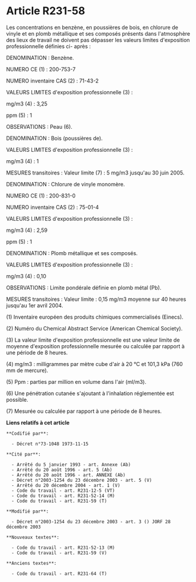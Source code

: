 # Article R231-58

Les concentrations en benzène, en poussières de bois, en chlorure de vinyle et en plomb métallique et ses composés présents
dans l'atmosphère des lieux de travail ne doivent pas dépasser les valeurs limites d'exposition professionnelle définies ci-
après :

DENOMINATION : Benzène.

NUMERO CE (1) : 200-753-7

NUMERO inventaire CAS (2) : 71-43-2

VALEURS LIMITES d'exposition professionnelle (3) :

mg/m3 (4) : 3,25

ppm (5) : 1

OBSERVATIONS : Peau (6).

DENOMINATION : Bois (poussières de).

VALEURS LIMITES d'exposition professionnelle (3) :

mg/m3 (4) : 1

MESURES transitoires : Valeur limite (7) : 5 mg/m3 jusqu'au 30 juin 2005.

DENOMINATION : Chlorure de vinyle monomère.

NUMERO CE (1) : 200-831-0

NUMERO inventaire CAS (2) : 75-01-4

VALEURS LIMITES d'exposition professionnelle (3) :

mg/m3 (4) : 2,59

ppm (5) : 1

DENOMINATION : Plomb métallique et ses composés.

VALEURS LIMITES d'exposition professionnelle (3) :

mg/m3 (4) : 0,10

OBSERVATIONS : Limite pondérale définie en plomb métal (Pb).

MESURES transitoires : Valeur limite : 0,15 mg/m3 moyenne sur 40 heures jusqu'au 1er avril 2004. 

(1) Inventaire européen des produits chimiques commercialisés (Einecs).

(2) Numéro du Chemical Abstract Service (American Chemical Society).

(3) La valeur limite d'exposition professionnelle est une valeur limite de moyenne d'exposition professionnelle mesurée ou
calculée par rapport à une période de 8 heures.

(4) mg/m3 : milligrammes par mètre cube d'air à 20 °C et 101,3 kPa (760 mm de mercure).

(5) Ppm : parties par million en volume dans l'air (ml/m3).

(6) Une pénétration cutanée s'ajoutant à l'inhalation réglementée est possible.

(7) Mesurée ou calculée par rapport à une période de 8 heures.

**Liens relatifs à cet article**

	**Codifié par**:

	  - Décret n°73-1048 1973-11-15

	**Cité par**:

	  - Arrêté du 5 janvier 1993 - art. Annexe (Ab)
	  - Arrêté du 20 août 1996 - art. 5 (Ab)
	  - Arrêté du 20 août 1996 - art. ANNEXE (Ab)
	  - Décret n°2003-1254 du 23 décembre 2003 - art. 5 (V)
	  - Arrêté du 20 décembre 2004 - art. 1 (V)
	  - Code du travail - art. R231-12-5 (VT)
	  - Code du travail - art. R231-52-14 (M)
	  - Code du travail - art. R231-59 (T)

	**Modifié par**:

	  - Décret n°2003-1254 du 23 décembre 2003 - art. 3 () JORF 28 décembre 2003

	**Nouveaux textes**:

	  - Code du travail - art. R231-52-13 (M)
	  - Code du travail - art. R231-59 (V)

	**Anciens textes**:

	  - Code du travail - art. R231-64 (T)
